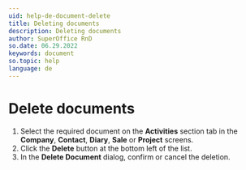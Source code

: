 ```yaml
---
uid: help-de-document-delete
title: Deleting documents
description: Deleting documents
author: SuperOffice RnD
so.date: 06.29.2022
keywords: document
so.topic: help
language: de
---
```


# Delete documents

1. Select the required document on the **Activities** section tab in the **Company**, **Contact**, **Diary**, **Sale** or **Project** screens.
2. Click the **Delete** button at the bottom left of the list.
3. In the **Delete Document** dialog, confirm or cancel the deletion.

